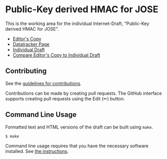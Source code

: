 <!-- regenerate: on (set to off if you edit this file) -->

# Public-Key derived HMAC for JOSE

This is the working area for the individual Internet-Draft, "Public-Key derived HMAC for JOSE".

* [Editor's Copy](https://paulbastian.github.io/draft-bastian-jose-pkdh/#go.draft-bastian-jose-pkdh.html)
* [Datatracker Page](https://datatracker.ietf.org/doc/draft-bastian-jose-pkdh)
* [Individual Draft](https://datatracker.ietf.org/doc/html/draft-bastian-jose-pkdh)
* [Compare Editor's Copy to Individual Draft](https://paulbastian.github.io/draft-bastian-jose-pkdh/#go.draft-bastian-jose-pkdh.diff)


## Contributing

See the
[guidelines for contributions](https://github.com/paulbastian/draft-bastian-jose-pkdh/blob/main/CONTRIBUTING.md).

Contributions can be made by creating pull requests.
The GitHub interface supports creating pull requests using the Edit (✏) button.


## Command Line Usage

Formatted text and HTML versions of the draft can be built using `make`.

```sh
$ make
```

Command line usage requires that you have the necessary software installed.  See
[the instructions](https://github.com/martinthomson/i-d-template/blob/main/doc/SETUP.md).

